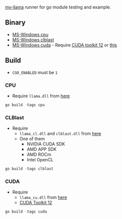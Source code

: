 [my-llama](https://github.com/edp1096/my-llama) runner for go module testing and example.

## Binary
* [MS-Windows cpu](https://github.com/edp1096/my-llama/releases/download/v0.1.17/my-llama_cpu.zip)
* [MS-Windows clblast](https://github.com/edp1096/my-llama/releases/download/v0.1.17/my-llama_cl.zip)
* [MS-Windows cuda](https://github.com/edp1096/my-llama/releases/download/v0.1.17/my-llama_cu.zip) - Require [CUDA toolkit 12](https://developer.nvidia.com/cuda-downloads?target_os=Windows&target_arch=x86_64) or [this](https://github.com/ggerganov/llama.cpp/releases/download/master-66874d4/cudart-llama-bin-win-cu12.1.0-x64.zip)


## Build

* `CGO_ENABLED` must be `1`

### CPU
* Require `llama.dll` from [here](https://github.com/edp1096/my-llama/releases)
```powershell
go build -tags cpu
```

### CLBlast
* Require
    * `llama_cl.dll` and `clblast.dll` from [here](https://github.com/edp1096/my-llama/releases)
    * One of them
        * NVIDIA CUDA SDK
        * AMD APP SDK
        * AMD ROCm
        * Intel OpenCL
```powershell
go build -tags clblast
```

### CUDA
* Require
    * `llama_cu.dll` from [here](https://github.com/edp1096/my-llama/releases)
    * [CUDA Toolkit 12](https://developer.nvidia.com/cuda-downloads?target_os=Windows&target_arch=x86_64)
```powershell
go build -tags cuda
```
